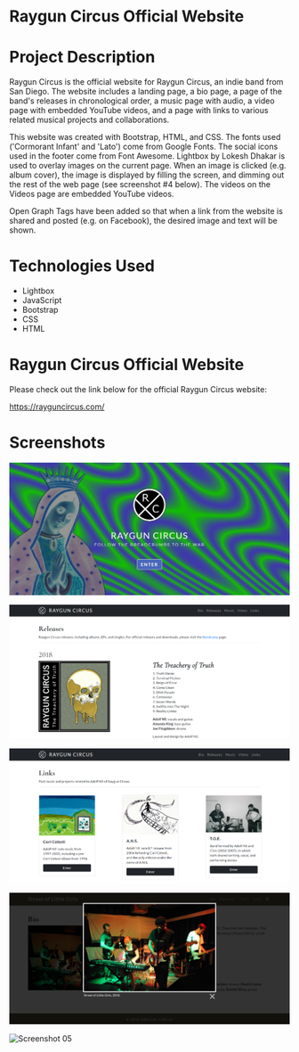 # Raygun Circus Official Website

# Project Description

Raygun Circus is the official website for Raygun Circus, an indie band from San Diego. The website includes a landing page, a bio page, a page of the band's releases in chronological order, a music page with audio, a video page with embedded YouTube videos, and a page with links to various related musical projects and collaborations.

This website was created with Bootstrap, HTML, and CSS. The fonts used ('Cormorant Infant' and 'Lato') come from Google Fonts. The social icons used in the footer come from Font Awesome. Lightbox by Lokesh Dhakar is used to overlay images on the current page. When an image is clicked (e.g. album cover), the image is displayed by filling the screen, and dimming out the rest of the web page (see screenshot #4 below). The videos on the Videos page are embedded YouTube videos.

Open Graph Tags have been added so that when a link from the website is shared and posted (e.g. on Facebook), the desired image and text will be shown.

# Technologies Used

* Lightbox
* JavaScript
* Bootstrap
* CSS
* HTML

# Raygun Circus Official Website

Please check out the link below for the official Raygun Circus website:

https://rayguncircus.com/

# Screenshots

![Screenshot 01](screenshots/raygunCircus-screenshot01.jpg "Landing Page")

![Screenshot 02](screenshots/raygunCircus-screenshot02.png "Releases Page")

![Screenshot 03](screenshots/raygunCircus-screenshot03.png "Links Page")

![Screenshot 04](screenshots/raygunCircus-screenshot04.png "Street of Little Girls Home Page")

![Screenshot 05](screenshots/raygunCircus-screenshot05.jpg "Detail of posted link on Facebook page")
